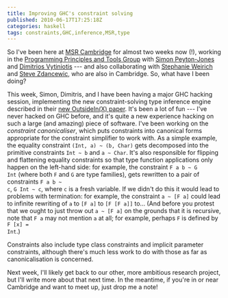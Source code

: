 ```yaml
---
title: Improving GHC's constraint solving
published: 2010-06-17T17:25:18Z
categories: haskell
tags: constraints,GHC,inference,MSR,type
---
```


So I've been here at <a href="http://research.microsoft.com/en-us/labs/cambridge/">MSR Cambridge</a> for almost two weeks now (!), working in the <a href="http://research.microsoft.com/en-us/groups/ppt/default.aspx">Programming Principles and Tools Group</a> with <a href="http://research.microsoft.com/en-us/people/simonpj/">Simon Peyton-Jones</a> and <a href="http://research.microsoft.com/en-us/people/dimitris/">Dimitrios Vytiniotis</a> --- and also collaborating with <a href="http://www.cis.upenn.edu/~sweirich/">Stephanie Weirich</a> and <a href="http://www.cis.upenn.edu/~stevez/">Steve Zdancewic</a>, who are also in Cambridge.  So, what have I been doing?

This week, Simon, Dimitris, and I have been having a major GHC hacking session, implementing the new constraint-solving type inference engine described in their <a href="http://haskell.org/haskellwiki/Simonpj/Talk:OutsideIn">new OutsideIn(X) paper</a>.  It's been a lot of fun --- I've never hacked on GHC before, and it's quite a new experience hacking on such a large (and amazing) piece of software.  I've been working on the <i>constraint canonicaliser</i>, which puts constraints into canonical forms appropriate for the constraint simplifier to work with.  As a simple example, the equality constraint <code>(Int, a) ~ (b, Char)</code> gets decomposed into the primitive constraints <code>Int ~ b</code> and <code>a ~ Char</code>.  It's also responsible for flipping and flattening equality constraints so that type function applications only happen on the left-hand side: for example, the constraint <code>F a b ~ G Int</code> (where both <code>F</code> and <code>G</code> are type families), gets rewritten to a pair of constraints <code>F a b ~ c</code>, <code>G Int ~ c</code>, where <code>c</code> is a fresh variable.  If we didn't do this it would lead to problems with termination: for example, the constraint <code>a ~ [F a]</code> could lead to infinite rewriting of <code>a</code> to <code>[F a]</code> to <code>[F [F a]]</code> to... (And before you protest that we ought to just throw out <code>a ~ [F a]</code> on the grounds that it is recursive, note that <code>F a</code> may not mention <code>a</code> at all; for example, perhaps <code>F</code> is defined by <code>F [x] = Int</code>.)

Constraints also include type class constraints and implicit parameter constraints, although there's much less work to do with those as far as canonicalisation is concerned.

Next week, I'll likely get back to our other, more ambitious research project, but I'll write more about that next time.  In the meantime, if you're in or near Cambridge and want to meet up, just drop me a note!

